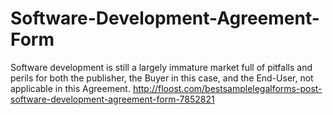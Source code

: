 Software-Development-Agreement-Form
===================================

Software development is still a largely immature market full of pitfalls and perils for both the publisher, the Buyer in this case, and the End-User, not applicable in this Agreement. http://floost.com/bestsamplelegalforms-post-software-development-agreement-form-7852821
